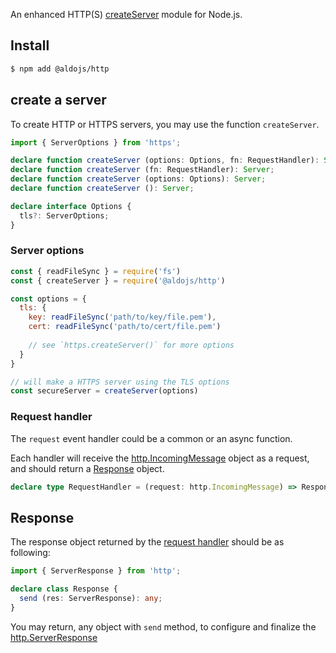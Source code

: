 
An enhanced HTTP(S) [createServer](#createserver) module for Node.js.

## Install

```sh
$ npm add @aldojs/http
```

## create a server

To create HTTP or HTTPS servers, you may use the function `createServer`.

```ts
import { ServerOptions } from 'https';

declare function createServer (options: Options, fn: RequestHandler): Server;
declare function createServer (fn: RequestHandler): Server;
declare function createServer (options: Options): Server;
declare function createServer (): Server;

declare interface Options {
  tls?: ServerOptions;
}
```

### Server options

```js
const { readFileSync } = require('fs')
const { createServer } = require('@aldojs/http')

const options = {
  tls: {
    key: readFileSync('path/to/key/file.pem'),
    cert: readFileSync('path/to/cert/file.pem')
    
    // see `https.createServer()` for more options
  }
}

// will make a HTTPS server using the TLS options
const secureServer = createServer(options)
```

### Request handler

The `request` event handler could be a common or an async function.

Each handler will receive the [http.IncomingMessage](https://nodejs.org/docs/latest-v8.x/api/http.html#http_class_http_incomingmessage) object as a request, and should return a [Response](#response) object.

```ts
declare type RequestHandler = (request: http.IncomingMessage) => Response | Promise<Response>;
```

## Response

The response object returned by the [request handler](#request-handler) should be as following:

```ts
import { ServerResponse } from 'http';

declare class Response {
  send (res: ServerResponse): any;
}
```

You may return, any object with `send` method, to configure and finalize the [http.ServerResponse](https://nodejs.org/docs/latest-v8.x/api/http.html#http_class_http_serverresponse)

